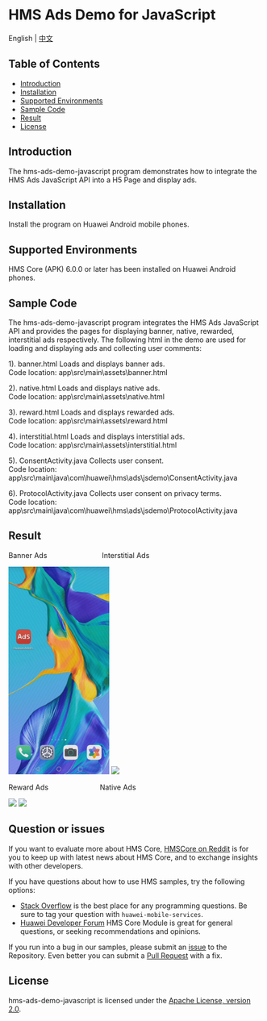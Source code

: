 # HMS Ads Demo for JavaScript
English | [中文](README_ZH.md)
## Table of Contents

 * [Introduction](#introduction)
 * [Installation](#installation)
 * [Supported Environments](#supported-environments)
 * [Sample Code](#sample-code)
 * [Result](#result)
 * [License](#license)


## Introduction
The hms-ads-demo-javascript program demonstrates how to integrate the HMS  Ads JavaScript API into a H5 Page and display ads.

## Installation
Install the program on Huawei Android mobile phones.

## Supported Environments
HMS Core (APK) 6.0.0 or later has been installed on Huawei Android phones.

## Sample Code
The hms-ads-demo-javascript program integrates the HMS Ads JavaScript API and provides the pages for displaying banner, native, rewarded, interstitial ads respectively.
The following html in the demo are used for loading and displaying ads and collecting user comments:

1). banner.html
Loads and displays banner ads.
<br>Code location: app\src\main\assets\banner.html</br>
    
2). native.html
Loads and displays native ads.
<br>Code location: app\src\main\assets\native.html</br>
    
3). reward.html
Loads and displays rewarded ads.
<br>Code location: app\src\main\assets\reward.html</br>
	
4). interstitial.html
Loads and displays interstitial ads.
<br>Code location: app\src\main\assets\interstitial.html</br>

5). ConsentActivity.java
Collects user consent.
<br>Code location: app\src\main\java\com\huawei\hms\ads\jsdemo\ConsentActivity.java</br>    

6). ProtocolActivity.java
Collects user consent on privacy terms.
<br>Code location: app\src\main\java\com\huawei\hms\ads\jsdemo\ProtocolActivity.java</br>

## Result
Banner Ads&emsp;&emsp;&emsp;&emsp;&emsp;&emsp;&emsp;&ensp; Interstitial Ads 

 <img src=result/Banner.gif width=200>  <img src=result/Interstitial.gif width=200>  

Reward Ads&emsp;&emsp;&emsp;&emsp;&emsp;&emsp;&emsp; Native Ads

<img src=result/Reward.gif width=200>    <img src=result/Native.gif width=200> 

## Question or issues
If you want to evaluate more about HMS Core,
[HMSCore on Reddit](https://www.reddit.com/r/HuaweiDevelopers/) is for you to keep up with latest news about HMS Core, and to exchange insights with other developers.

If you have questions about how to use HMS samples, try the following options:
- [Stack Overflow](https://stackoverflow.com/questions/tagged/huawei-mobile-services) is the best place for any programming questions. Be sure to tag your question with 
`huawei-mobile-services`.
- [Huawei Developer Forum](https://forums.developer.huawei.com/forumPortal/en/home?fid=0101187876626530001) HMS Core Module is great for general questions, or seeking recommendations and opinions.

If you run into a bug in our samples, please submit an [issue](https://github.com/HMS-Core/hms-ads-demo-java/issues) to the Repository. Even better you can submit a [Pull Request](https://github.com/HMS-Core/hms-ads-demo-java/pulls) with a fix.

##  License
hms-ads-demo-javascript is licensed under the [Apache License, version 2.0](http://www.apache.org/licenses/LICENSE-2.0).
